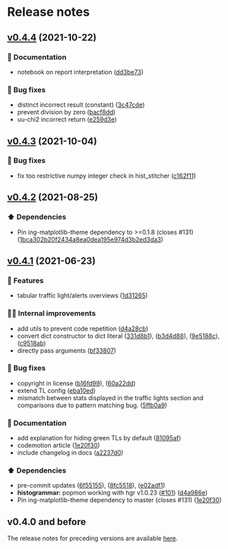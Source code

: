# Release notes

<!--next-version-placeholder-->

## [v0.4.4](https://github.com/ing-bank/popmon/compare/v0.4.3...v0.4.4) (2021-10-22)


### 📖 Documentation

* notebook on report interpretation ([dd3be73](https://github.com/ing-bank/popmon/commits/dd3be73b8bf8b602722104d61663ccbd2f5ac64e))


### 🐛 Bug fixes

* distinct incorrect result (constant) ([3c47cde](https://github.com/ing-bank/popmon/commits/3c47cdef37b3abeb96d75dcc343f5c3ea8d87695))
* prevent division by zero ([bacf8dd](https://github.com/ing-bank/popmon/commits/bacf8dd4581150abffb603aab201ebf85971de6a))
* uu-chi2 incorrect return ([e259d3e](https://github.com/ing-bank/popmon/commits/e259d3e7601881ca5ee8e4b36ee489b3b9d1fe32))


## [v0.4.3](https://github.com/ing-bank/popmon/compare/v0.4.2...v0.4.3) (2021-10-04)


### 🐛 Bug fixes

* fix too restrictive numpy integer check in hist_stitcher ([c162f11](https://github.com/ing-bank/popmon/commits/c162f11a68a6d8aaf82cb9fd8365f018cbc2feb6))

## [v0.4.2](https://github.com/ing-bank/popmon/compare/v0.4.1...v0.4.2) (2021-08-25)

### ⬆️ Dependencies

* Pin ing-matplotlib-theme dependency to >=0.1.8 (closes #131) ([1bca302b20f2434a8ea0dea195e974d3b2ed3da3](https://github.com/ing-bank/popmon/commit/1bca302b20f2434a8ea0dea195e974d3b2ed3da3))

## [v0.4.1](https://github.com/ing-bank/popmon/compare/v0.4.0...v0.4.1) (2021-06-23)


### 🎉 Features

* tabular traffic light/alerts overviews ([1d31265](https://github.com/ing-bank/popmon/commits/1d312653e0f2e788f4631839d201460f7e4ff562))


### 👷‍♂️ Internal improvements

* add utils to prevent code repetition ([d4a28cb](https://github.com/ing-bank/popmon/commits/d4a28cbfe6e3dcc8cf5ed1d92b1d679eb06aaab7))
* convert dict constructor to dict literal ([331d8b1](https://github.com/ing-bank/popmon/commits/331d8b17620d90fef24360232fcdf2ab84e40b92)),  ([b3d4d88](https://github.com/ing-bank/popmon/commits/b3d4d889cc4a38a4f2a0d29d87c5ec4ba417cfbf)), ([9e5188c](https://github.com/ing-bank/popmon/commits/9e5188c80dd709885311a2e041a06c86c6caa897)), ([c9518ab](https://github.com/ing-bank/popmon/commits/c9518abc1e52789193d928e336eddb38d2b5881e))
* directly pass arguments ([bf33807](https://github.com/ing-bank/popmon/commits/bf338075f4dee3c8e00e8997497e32063482b8f3))


### 🐛 Bug fixes

* copyright in license ([b16fd99](https://github.com/ing-bank/popmon/commits/b16fd993a0c4bed2ee50991ac2863e2f196c65ae)), ([60a22dd](https://github.com/ing-bank/popmon/commits/60a22dd36fa0ec9c2a6a6dc97eccb72509841f16))
* extend TL config ([eba10ed](https://github.com/ing-bank/popmon/commits/eba10edb5d784c6a7644cef999d42bad22a8d7a2))
* mismatch between stats displayed in the traffic lights section and comparisons due to pattern matching bug. ([5ffb0a9](https://github.com/ing-bank/popmon/commits/5ffb0a97e032f5500f65d01a88a93f2b60e99471))


### 📖 Documentation

* add explanation for hiding green TLs by default ([81095af](https://github.com/ing-bank/popmon/commits/81095af73b5b0157c4d6d373142a49747deda22b))
* codemotion article ([1e20f30](https://github.com/ing-bank/popmon/commits/1e20f304567afd1edac987521c8026e2146f5d17))
* include changelog in docs ([a2237d0](https://github.com/ing-bank/popmon/commits/a2237d088439ecd563fc68ad82696855bf8f6ec4))


### ⬆️ Dependencies

* pre-commit updates ([6f55155](https://github.com/ing-bank/popmon/commits/6f55155a920de83e33c6129ddd85ecaf682eff47)), ([8fc5518](https://github.com/ing-bank/popmon/commits/8fc5518c5963f6a9dfdcf5e7f8025faa69b0f983)), ([e02adf1](https://github.com/ing-bank/popmon/commits/e02adf1dab9e30815fec4150eedbb01e15a81509))
* **histogrammar:** popmon working with hgr v1.0.23 ([#101](https://github.com/ing-bank/popmon/issues/101)) ([d4a986e](https://github.com/ing-bank/popmon/commits/d4a986ed0add983721d2a60fbefc385fe2ed7ed3))
* Pin ing-matplotlib-theme dependency to master (closes #131) ([1e20f30](https://github.com/ing-bank/popmon/commit/f1ed364045d4286ab3e144034fd8cf2c1e3aef89))


## v0.4.0 and before

The release notes for preceding versions are available [here](https://github.com/ing-bank/popmon/blob/master/CHANGES.rst>).
